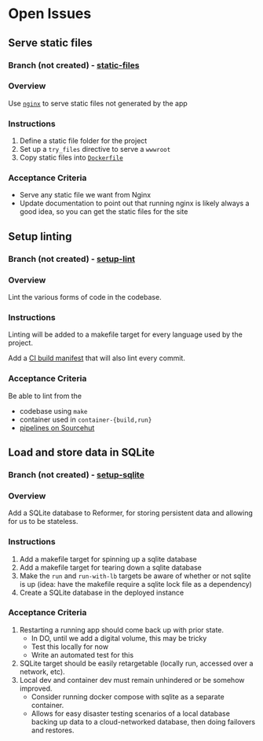 # Open Issues

## Serve static files

### Branch (not created) - [static-files](https://git.sr.ht/~jamesaorson/reformer/tree/static-files)

### Overview

Use [`nginx`](https://nginx.org/en/) to serve static files not generated by the app

### Instructions

1. Define a static file folder for the project
1. Set up a `try_files` directive to serve a `wwwroot`
1. Copy static files into [`Dockerfile`](../Dockerfile)

### Acceptance Criteria

- Serve any static file we want from Nginx
- Update documentation to point out that running nginx is likely always a good idea, so you can get the static files for the site

## Setup linting

### Branch (not created) - [setup-lint](https://git.sr.ht/~jamesaorson/reformer/tree/setup-lint)

### Overview

Lint the various forms of code in the codebase.

### Instructions

Linting will be added to a makefile target for every language used by the project.

Add a [CI build manifest](../.builds) that will also lint every commit.

### Acceptance Criteria

Be able to lint from the

- codebase using `make`
- container used in `container-{build,run}`
- [pipelines on Sourcehut](https://builds.sr.ht/~jamesaorson/reformer)

## Load and store data in SQLite

### Branch (not created) - [setup-sqlite](https://git.sr.ht/~jamesaorson/reformer/tree/setup-sqlite)

### Overview

Add a SQLite database to Reformer, for storing persistent data and allowing for us to be stateless.

### Instructions

1. Add a makefile target for spinning up a sqlite database
1. Add a makefile target for tearing down a sqlite database
1. Make the `run` and `run-with-lb` targets be aware of whether or not sqlite is up
(idea: have the makefile require a sqlite lock file as a dependency)
1. Create a SQLite database in the deployed instance

### Acceptance Criteria

1. Restarting a running app should come back up with prior state.
    - In DO, until we add a digital volume, this may be tricky
    - Test this locally for now
    - Write an automated test for this
1. SQLite target should be easily retargetable (locally run, accessed over a network, etc).
1. Local dev and container dev must remain unhindered or be somehow improved.
    - Consider running docker compose with sqlite as a separate container.
    - Allows for easy disaster testing scenarios of a local database backing up data to a cloud-networked database,
    then doing failovers and restores.
